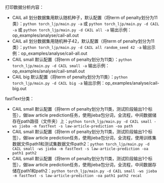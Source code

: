 打印数据分析内容：
- CAIL all 划分数据集用默认随机种子，默认配置（将term of penalty划分为11类）：`python torch_ljp/main.py -a` 或 `python torch_ljp/main.py -d CAIL -a` 或 `python torch_ljp/main.py -d CAIL all -a` 输出示例：op_examples/analyse/cail-all.out
- CAIL all 划分数据集用随机种子42，默认配置（将term of penalty划分为11类）：`python torch_ljp/main.py -d CAIL all random_seed 42 -a` 输出示例：op_examples/analyse/cail-all.out
- CAIL small 默认配置（将term of penalty划分为11类）：`python torch_ljp/main.py -d CAIL small -a` 输出示例：op_examples/analyse/cail-small.out
- CAIL big 默认配置（将term of penalty划分为11类）：`python torch_ljp/main.py -d CAIL big -a` 输出示例：op_examples/analyse/cail-big.out

fastText分类：
- CAIL small 默认配置（将term of penalty划分为11类，测试阶段输出1个标签），做law article prediction任务，使用jieba包分词，全流程，中间数据储存在path路径（文件夹）上：`python torch_ljp/main.py -d CAIL small -ws jieba -m fastText -s law-article-prediction -oa path`
- CAIL small 默认配置（将term of penalty划分为11类，测试阶段输出1个标签），做law article prediction任务，使用jieba包分词，全流程，使用训练集数据文件path1和测试集数据文件path2：`python torch_ljp/main.py -d CAIL small -ws jieba -m fastText -s law-article-prediction -oa path1 path2`
- CAIL small 默认配置（将term of penalty划分为11类，测试阶段输出1个标签），做law article prediction任务，使用jieba包分词，全流程，中间数据存储在path1和path2：`python torch_ljp/main.py -d CAIL small -ws jieba -m fastText -s law-article-prediction -oa path1 path2 recal`